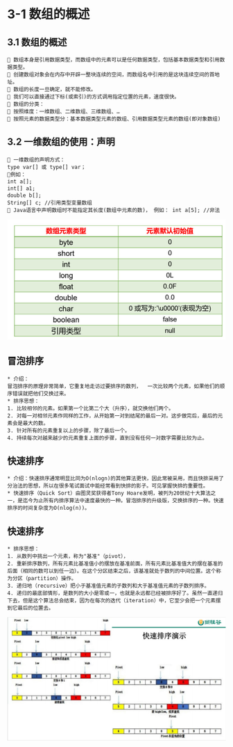 # 3-1 数组的概述
## 3.1 数组的概述
	 数组本身是引用数据类型，而数组中的元素可以是任何数据类型，包括基本数据类型和引用数据类型。
	 创建数组对象会在内存中开辟一整块连续的空间，而数组名中引用的是这块连续空间的首地址。
	 数组的长度一旦确定，就不能修改。
	 我们可以直接通过下标(或索引)的方式调用指定位置的元素，速度很快。
	 数组的分类：
	 按照维度：一维数组、二维数组、三维数组、…
	 按照元素的数据类型分：基本数据类型元素的数组、引用数据类型元素的数组(即对象数组)

## 3.2 一维数组的使用：声明
	 一维数组的声明方式：
	type var[] 或 type[] var；
	例如：
	int a[];
	int[] a1;
	double b[];
	String[] c; //引用类型变量数组
	 Java语言中声明数组时不能指定其长度(数组中元素的数)， 例如： int a[5]; //非法

![title](https://raw.githubusercontent.com/XJZ-0707/imge/master/gitnote/2019/09/14/%E9%BB%98%E8%AE%A4%E5%88%9D%E5%A7%8B%E5%80%BC-1568455381504.jpg)

## 冒泡排序
	* 介绍：
	冒泡排序的原理非常简单，它重复地走访过要排序的数列，	一次比较两个元素，如果他们的顺序错误就把他们交换过来。
	* 排序思想：
	1. 比较相邻的元素。如果第一个比第二个大（升序），就交换他们两个。
	2. 对每一对相邻元素作同样的工作，从开始第一对到结尾的最后一对。这步做完后，最后的元素会是最大的数。
	3. 针对所有的元素重复以上的步骤，除了最后一个。
	4. 持续每次对越来越少的元素重复上面的步骤，直到没有任何一对数字需要比较为止。

## 快速排序
	* 介绍：快速排序通常明显比同为O(nlogn)的其他算法更快，因此常被采用，而且快排采用了分治法的思想，所以在很多笔试面试中能经常看到快排的影子。可见掌握快排的重要性。
	* 快速排序（Quick Sort）由图灵奖获得者Tony Hoare发明，被列为20世纪十大算法之一，是迄今为止所有内排序算法中速度最快的一种。冒泡排序的升级版，交换排序的一种。快速排序的时间复杂度为O(nlog(n))。
## 快速排序
	* 排序思想：
	1. 从数列中挑出一个元素，称为"基准"（pivot），
	2. 重新排序数列，所有元素比基准值小的摆放在基准前面，所有元素比基准值大的摆在基准的后面（相同的数可以到任一边）。在这个分区结束之后，该基准就处于数列的中间位置。这个称为分区（partition）操作。
	3. 递归地（recursive）把小于基准值元素的子数列和大于基准值元素的子数列排序。
	4. 递归的最底部情形，是数列的大小是零或一，也就是永远都已经被排序好了。虽然一直递归下去，但是这个算法总会结束，因为在每次的迭代（iteration）中，它至少会把一个元素摆到它最后的位置去。
![title](https://raw.githubusercontent.com/XJZ-0707/imge/master/gitnote/2019/09/14/%E5%BF%AB%E9%80%9F%E6%8E%92%E5%BA%8F-1568460343955.jpg)

